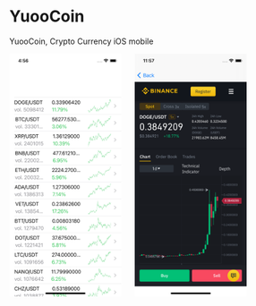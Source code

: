 # YuooCoin
YuooCoin, Crypto Currency iOS mobile

<img src="./screenshots/2021-04-18.png" width="200" />   <img src="./screenshots/2021-04-19.png" width="200" hspace="20"/>
